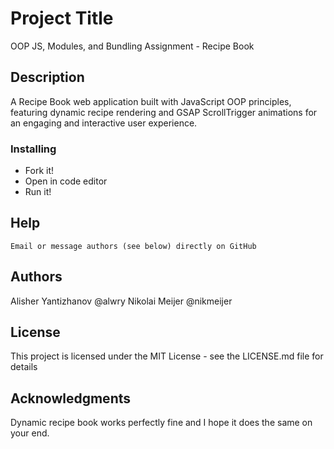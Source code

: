 # Project Title

OOP JS, Modules, and Bundling Assignment - Recipe Book

## Description

A Recipe Book web application built with JavaScript OOP principles, featuring dynamic recipe rendering and GSAP ScrollTrigger animations for an engaging and interactive user experience.


### Installing

* Fork it!
* Open in code editor
* Run it!


## Help

```
Email or message authors (see below) directly on GitHub
```

## Authors

Alisher Yantizhanov @alwry
Nikolai Meijer @nikmeijer

## License

This project is licensed under the MIT License - see the LICENSE.md file for details

## Acknowledgments

Dynamic recipe book works perfectly fine and I hope it does the same on your end.